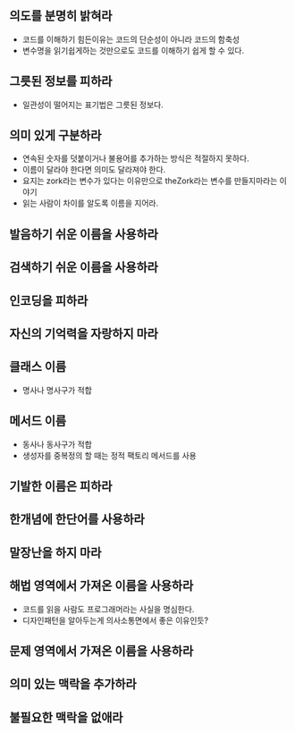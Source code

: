 ## 의도를 분명히 밝혀라
- 코드를 이해하기 힘든이유는 코드의 단순성이 아니라 코드의 함축성
- 변수명을 읽기쉽게하는 것만으로도 코드를 이해하기 쉽게 할 수 있다.
## 그릇된 정보를 피하라
- 일관성이 떨어지는 표기법은 그릇된 정보다.
## 의미 있게 구분하라
- 연속된 숫자를 덧붙이거나 불용어를 추가하는 방식은 적절하지 못하다.
- 이름이 달라야 한다면 의미도 달라져야 한다.
- 요지는 zork라는 변수가 있다는 이유만으로 theZork라는 변수를 만들지마라는 이야기
- 읽는 사람이 차이를 알도록 이름을 지어라.
## 발음하기 쉬운 이름을 사용하라
## 검색하기 쉬운 이름을 사용하라
## 인코딩을 피하라
## 자신의 기억력을 자랑하지 마라
## 클래스 이름
- 명사나 명사구가 적합
## 메서드 이름
- 동사나 동사구가 적합
- 생성자를 중복정의 할 때는 정적 팩토리 메서드를 사용
## 기발한 이름은 피하라
## 한개념에 한단어를 사용하라
## 말장난을 하지 마라
## 해법 영역에서 가져온 이름을 사용하라
- 코드를 읽을 사람도 프로그래머라는 사실을 명심한다.
- 디자인패턴을 알아두는게 의사소통면에서 좋은 이유인듯?
## 문제 영역에서 가져온 이름을 사용하라
## 의미 있는 맥락을 추가하라
## 불필요한 맥락을 없애라
